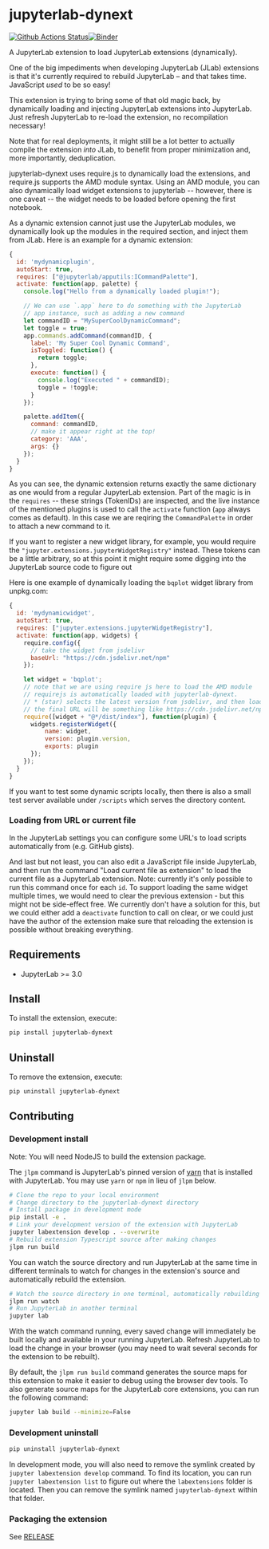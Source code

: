 # jupyterlab-dynext

[![Github Actions Status](https://github.com/wolfv/jupyterlab-dynext/workflows/Build/badge.svg)](https://github.com/wolfv/jupyterlab-dynext/actions/workflows/build.yml)[![Binder](https://mybinder.org/badge_logo.svg)](https://mybinder.org/v2/gh/wolfv/jupyterlab-dynext/main?urlpath=lab)

A JupyterLab extension to load JupyterLab extensions (dynamically). 

One of the big impediments when developing JupyterLab (JLab) extensions is that it's currently required to 
rebuild JupyterLab – and that takes time. JavaScript _used_ to be so easy! 

This extension is trying to bring some of that old magic back, by dynamically loading and injecting JupyterLab extensions into JupyterLab.
Just refresh JupyterLab to re-load the extension, no recompilation necessary!

Note that for real deployments, it might still be a lot better to actually compile the extension *into* JLab, to benefit from proper minimization and, more importantly, deduplication.

jupyterlab-dynext uses require.js to dynamically load the extensions, and require.js supports the AMD module syntax. Using an AMD module, you can also dynamically load widget extensions to jupyterlab -- however, there is one caveat -- the widget needs to be loaded before opening the first notebook.

As a dynamic extension cannot just use the JupyterLab modules, we dynamically look up the modules in the required section, and inject them from JLab. Here is an example for a dynamic extension:

```js
{
  id: 'mydynamicplugin',
  autoStart: true,
  requires: ["@jupyterlab/apputils:ICommandPalette"],
  activate: function(app, palette) {
    console.log("Hello from a dynamically loaded plugin!");

    // We can use `.app` here to do something with the JupyterLab
    // app instance, such as adding a new command
    let commandID = "MySuperCoolDynamicCommand";
    let toggle = true;
    app.commands.addCommand(commandID, {
      label: 'My Super Cool Dynamic Command',
      isToggled: function() {
        return toggle;
      },
      execute: function() {
        console.log("Executed " + commandID);
        toggle = !toggle;
      }
    });

    palette.addItem({
      command: commandID,
      // make it appear right at the top!
      category: 'AAA',
      args: {}
    });
  }
}
```

As you can see, the dynamic extension returns exactly the same dictionary as one would from a regular JupyterLab extension.
Part of the magic is in the `requires` -- these strings (TokenIDs) are inspected, and the live instance of the mentioned plugins is used to call the `activate` function (`app` always comes as default). In this case we are reqiring the `CommandPalette` in order to attach a new command to it.

If you want to register a new widget library, for example, you would require the `"jupyter.extensions.jupyterWidgetRegistry"` instead.
These tokens can be a little arbitrary, so at this point it might require some digging into the JupyterLab source code to figure out 

Here is one example of dynamically loading the `bqplot` widget library from unpkg.com:

```js
{
  id: 'mydynamicwidget',
  autoStart: true,
  requires: ["jupyter.extensions.jupyterWidgetRegistry"],
  activate: function(app, widgets) {
    require.config({
      // take the widget from jsdelivr
      baseUrl: "https://cdn.jsdelivr.net/npm"
    });

    let widget = 'bqplot';
    // note that we are using require js here to load the AMD module
    // requirejs is automatically loaded with jupyterlab-dynext.
    // * (star) selects the latest version from jsdelivr, and then loads the `/dist/index.js` file
    // the final URL will be something like https://cdn.jsdelivr.net/npm/bqplot@*/dist/index.js
    require([widget + "@*/dist/index"], function(plugin) {
      widgets.registerWidget({
          name: widget,
          version: plugin.version,
          exports: plugin
      });
    });
  }
}

```

If you want to test some dynamic scripts locally, then there is also a small test server available under `/scripts` which serves the directory content.

### Loading from URL or current file

In the JupyterLab settings you can configure some URL's to load scripts automatically from (e.g. GitHub gists).

And last but not least, you can also edit a JavaScript file inside JupyterLab, and then run the command "Load current file as extension" to load the current file as a JupyterLab extension. Note: currently it's only possible to run this command once for each `id`. To support loading the same widget multiple times, we would need to clear the previous extension - but this might not be side-effect free. We currently don't have a solution for this, but we could either add a `deactivate` function to call on clear, or we could just have the author of the extension make sure that reloading the extension is possible without breaking everything.



## Requirements

* JupyterLab >= 3.0

## Install

To install the extension, execute:

```bash
pip install jupyterlab-dynext
```

## Uninstall

To remove the extension, execute:

```bash
pip uninstall jupyterlab-dynext
```


## Contributing

### Development install

Note: You will need NodeJS to build the extension package.

The `jlpm` command is JupyterLab's pinned version of
[yarn](https://yarnpkg.com/) that is installed with JupyterLab. You may use
`yarn` or `npm` in lieu of `jlpm` below.

```bash
# Clone the repo to your local environment
# Change directory to the jupyterlab-dynext directory
# Install package in development mode
pip install -e .
# Link your development version of the extension with JupyterLab
jupyter labextension develop . --overwrite
# Rebuild extension Typescript source after making changes
jlpm run build
```

You can watch the source directory and run JupyterLab at the same time in different terminals to watch for changes in the extension's source and automatically rebuild the extension.

```bash
# Watch the source directory in one terminal, automatically rebuilding when needed
jlpm run watch
# Run JupyterLab in another terminal
jupyter lab
```

With the watch command running, every saved change will immediately be built locally and available in your running JupyterLab. Refresh JupyterLab to load the change in your browser (you may need to wait several seconds for the extension to be rebuilt).

By default, the `jlpm run build` command generates the source maps for this extension to make it easier to debug using the browser dev tools. To also generate source maps for the JupyterLab core extensions, you can run the following command:

```bash
jupyter lab build --minimize=False
```

### Development uninstall

```bash
pip uninstall jupyterlab-dynext
```

In development mode, you will also need to remove the symlink created by `jupyter labextension develop`
command. To find its location, you can run `jupyter labextension list` to figure out where the `labextensions`
folder is located. Then you can remove the symlink named `jupyterlab-dynext` within that folder.

### Packaging the extension

See [RELEASE](RELEASE.md)
